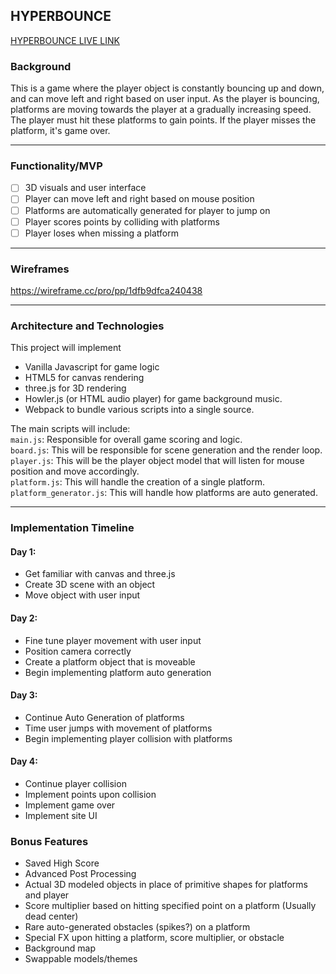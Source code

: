## HYPERBOUNCE

[HYPERBOUNCE LIVE LINK](https://www.raymondmunoz.net/Hyperbounce/)

### Background
This is a game where the player object is constantly bouncing up and down, and can move left and right based on user input. As the player is bouncing, platforms are moving towards the player at a gradually increasing speed. The player must hit these platforms to gain points. If the player misses the platform, it's game over.

---
### Functionality/MVP
 - [ ] 3D visuals and user interface
 - [ ] Player can move left and right based on mouse position
 - [ ] Platforms are automatically generated for player to jump on
 - [ ] Player scores points by colliding with platforms
 - [ ] Player loses when missing a platform
 
---
### Wireframes

https://wireframe.cc/pro/pp/1dfb9dfca240438

---
### Architecture and Technologies
 This project will implement
 * Vanilla Javascript for game logic
 * HTML5 for canvas rendering
 * three.js for 3D rendering
 * Howler.js (or HTML audio player) for game background music.
 * Webpack to bundle various scripts into a single source.
 
 The main scripts will include: <br>
 `main.js`: Responsible for overall game scoring and logic.<br>
 `board.js`: This will be responsible for scene generation and the render loop. <br>
 `player.js`: This will be the player object model that will listen for mouse position and move accordingly. <br>
 `platform.js`: This will handle the creation of a single platform. <br>
 `platform_generator.js`: This will handle how platforms are auto generated. <br>
 
---
### Implementation Timeline
#### Day 1:
 * Get familiar with canvas and three.js
 * Create 3D scene with an object
 * Move object with user input
#### Day 2: 
 * Fine tune player movement with user input
 * Position camera correctly
 * Create a platform object that is moveable
 * Begin implementing platform auto generation
#### Day 3: 
 * Continue Auto Generation of platforms
 * Time user jumps with movement of platforms
 * Begin implementing player collision with platforms
#### Day 4:
 * Continue player collision
 * Implement points upon collision
 * Implement game over
 * Implement site UI
### Bonus Features
 * Saved High Score
 * Advanced Post Processing
 * Actual 3D modeled objects in place of primitive shapes for platforms and player
 * Score multiplier based on hitting specified point on a platform (Usually dead center)
 * Rare auto-generated obstacles (spikes?) on a platform
 * Special FX upon hitting a platform, score multiplier, or obstacle
 * Background map
 * Swappable models/themes
